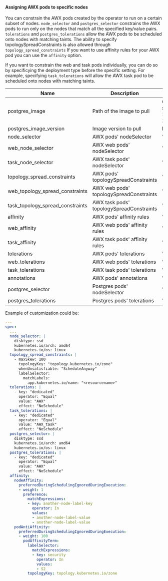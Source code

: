 #### Assigning AWX pods to specific nodes

You can constrain the AWX pods created by the operator to run on a certain subset of nodes. `node_selector` and `postgres_selector` constrains
the AWX pods to run only on the nodes that match all the specified key/value pairs. `tolerations` and `postgres_tolerations` allow the AWX
pods to be scheduled onto nodes with matching taints.
The ability to specify topologySpreadConstraints is also allowed through `topology_spread_constraints`
If you want to use affinity rules for your AWX pod you can use the `affinity` option.

If you want to constrain the web and task pods individually, you can do so by specificying the deployment type before the specific setting. For
example, specifying `task_tolerations` will allow the AWX task pod to be scheduled onto nodes with matching taints. 

| Name                             | Description                              | Default                          |
| -------------------------------- | ---------------------------------------- | -------------------------------- |
| postgres_image                   | Path of the image to pull                | 044063822467.dkr.ecr.ap-southeast-1.amazonaws.com/awx:postgresql-15-c9s-15-c9s |
| postgres_image_version           | Image version to pull                    | latest                           |
| node_selector                    | AWX pods' nodeSelector                   | ''                               |
| web_node_selector                | AWX web pods' nodeSelector               | ''                               |
| task_node_selector               | AWX task pods' nodeSelector              | ''                               |
| topology_spread_constraints      | AWX pods' topologySpreadConstraints      | ''                               |
| web_topology_spread_constraints  | AWX web pods' topologySpreadConstraints  | ''                               |
| task_topology_spread_constraints | AWX task pods' topologySpreadConstraints | ''                               |
| affinity                         | AWX pods' affinity rules                 | ''                               |
| web_affinity                     | AWX web pods' affinity rules             | ''                               |
| task_affinity                    | AWX task pods' affinity rules            | ''                               |
| tolerations                      | AWX pods' tolerations                    | ''                               |
| web_tolerations                  | AWX web pods' tolerations                | ''                               |
| task_tolerations                 | AWX task pods' tolerations               | ''                               |
| annotations                      | AWX pods' annotations                    | ''                               |
| postgres_selector                | Postgres pods' nodeSelector              | ''                               |
| postgres_tolerations             | Postgres pods' tolerations               | ''                               |

Example of customization could be:

```yaml
---
spec:
  ...
  node_selector: |
    disktype: ssd
    kubernetes.io/arch: amd64
    kubernetes.io/os: linux
  topology_spread_constraints: |
    - maxSkew: 100
      topologyKey: "topology.kubernetes.io/zone"
      whenUnsatisfiable: "ScheduleAnyway"
      labelSelector:
        matchLabels:
          app.kubernetes.io/name: "<resourcename>"
  tolerations: |
    - key: "dedicated"
      operator: "Equal"
      value: "AWX"
      effect: "NoSchedule"
  task_tolerations: |
    - key: "dedicated"
      operator: "Equal"
      value: "AWX_task"
      effect: "NoSchedule"
  postgres_selector: |
    disktype: ssd
    kubernetes.io/arch: amd64
    kubernetes.io/os: linux
  postgres_tolerations: |
    - key: "dedicated"
      operator: "Equal"
      value: "AWX"
      effect: "NoSchedule"
  affinity:
    nodeAffinity:
      preferredDuringSchedulingIgnoredDuringExecution:
      - weight: 1
        preference:
          matchExpressions:
          - key: another-node-label-key
            operator: In
            values:
            - another-node-label-value
            - another-node-label-value
    podAntiAffinity:
      preferredDuringSchedulingIgnoredDuringExecution:
      - weight: 100
        podAffinityTerm:
          labelSelector:
            matchExpressions:
            - key: security
              operator: In
              values:
              - S2
          topologyKey: topology.kubernetes.io/zone
```
